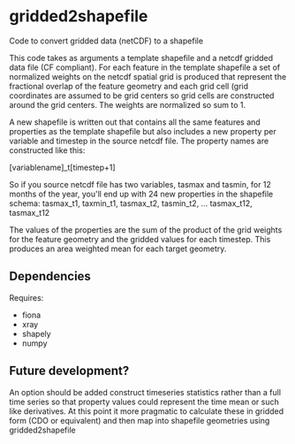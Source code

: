 # gridded2shapefile
Code to convert gridded data (netCDF) to a shapefile

This code takes as arguments a template shapefile and a netcdf gridded data file (CF compliant).  For each feature in the
template shapefile a set of normalized weights on the netcdf spatial grid is produced that represent the fractional overlap of the 
feature geometry and each grid cell (grid coordinates are assumed to be grid centers so grid cells are constructed around the
grid centers.  The weights are normalized so sum to 1.

A new shapefile is written out that contains all the same features and properties as the template shapefile but also includes
a new property per variable and timestep in the source netcdf file.  The property names are constructed like this:

[variablename]_t[timestep+1]

So if you source netcdf file has two variables, tasmax and tasmin, for 12 months of the year, you'll end up with 24 new properties 
in the shapefile schema: tasmax_t1, taxmin_t1, tasmax_t2, tasmin_t2, ... tasmax_t12, tasmax_t12

The values of the properties are the sum of the product of the grid weights for the feature geometry and the gridded values for each timestep.
This produces an area weighted mean for each target geometry.

## Dependencies
Requires:

* fiona
* xray
* shapely
* numpy

## Future development?
An option should be added construct timeseries statistics rather than a full time series so that property values could represent the 
time mean or such like derivatives.  At this point it more pragmatic to calculate these in gridded form (CDO or equivalent) and then
map into shapefile geometries using gridded2shapefile


